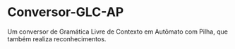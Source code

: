 # Conversor-GLC-AP
Um conversor de Gramática Livre de Contexto em Autômato com Pilha, que também realiza reconhecimentos.

